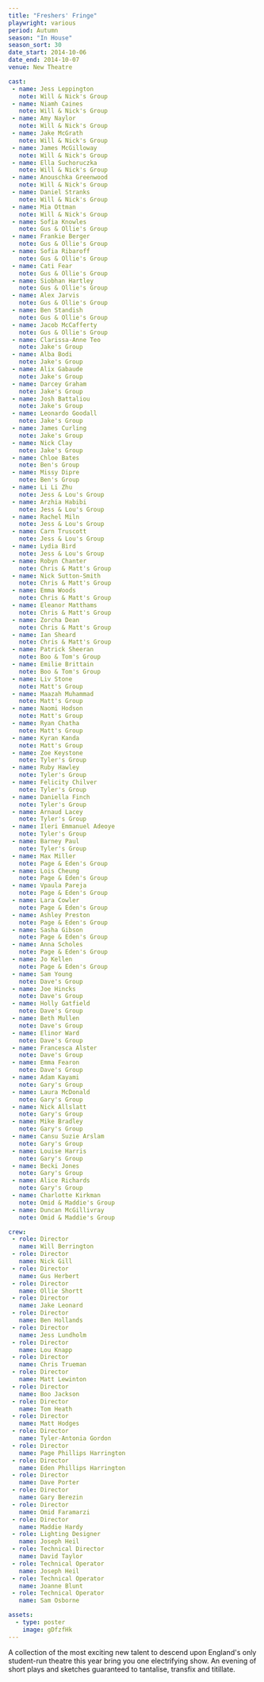 ```yaml
---
title: "Freshers' Fringe"
playwright: various
period: Autumn
season: "In House"
season_sort: 30
date_start: 2014-10-06
date_end: 2014-10-07
venue: New Theatre

cast:
 - name: Jess Leppington
   note: Will & Nick's Group
 - name: Niamh Caines
   note: Will & Nick's Group
 - name: Amy Naylor
   note: Will & Nick's Group
 - name: Jake McGrath
   note: Will & Nick's Group
 - name: James McGilloway
   note: Will & Nick's Group
 - name: Ella Suchoruczka
   note: Will & Nick's Group
 - name: Anouschka Greenwood
   note: Will & Nick's Group
 - name: Daniel Stranks
   note: Will & Nick's Group
 - name: Mia Ottman
   note: Will & Nick's Group
 - name: Sofia Knowles
   note: Gus & Ollie's Group
 - name: Frankie Berger
   note: Gus & Ollie's Group
 - name: Sofia Ribaroff
   note: Gus & Ollie's Group
 - name: Cati Fear
   note: Gus & Ollie's Group
 - name: Siobhan Hartley
   note: Gus & Ollie's Group
 - name: Alex Jarvis
   note: Gus & Ollie's Group
 - name: Ben Standish
   note: Gus & Ollie's Group
 - name: Jacob McCafferty
   note: Gus & Ollie's Group
 - name: Clarissa-Anne Teo
   note: Jake's Group
 - name: Alba Bodi
   note: Jake's Group
 - name: Alix Gabaude
   note: Jake's Group
 - name: Darcey Graham
   note: Jake's Group
 - name: Josh Battaliou
   note: Jake's Group
 - name: Leonardo Goodall
   note: Jake's Group
 - name: James Curling
   note: Jake's Group
 - name: Nick Clay
   note: Jake's Group
 - name: Chloe Bates
   note: Ben's Group
 - name: Missy Dipre
   note: Ben's Group
 - name: Li Li Zhu
   note: Jess & Lou's Group
 - name: Arzhia Habibi
   note: Jess & Lou's Group
 - name: Rachel Miln
   note: Jess & Lou's Group
 - name: Carn Truscott
   note: Jess & Lou's Group
 - name: Lydia Bird
   note: Jess & Lou's Group
 - name: Robyn Chanter
   note: Chris & Matt's Group
 - name: Nick Sutton-Smith
   note: Chris & Matt's Group
 - name: Emma Woods
   note: Chris & Matt's Group
 - name: Eleanor Matthams
   note: Chris & Matt's Group
 - name: Zorcha Dean
   note: Chris & Matt's Group
 - name: Ian Sheard
   note: Chris & Matt's Group
 - name: Patrick Sheeran
   note: Boo & Tom's Group
 - name: Emilie Brittain
   note: Boo & Tom's Group
 - name: Liv Stone
   note: Matt's Group
 - name: Maazah Muhammad
   note: Matt's Group
 - name: Naomi Hodson
   note: Matt's Group
 - name: Ryan Chatha
   note: Matt's Group
 - name: Kyran Kanda
   note: Matt's Group
 - name: Zoe Keystone
   note: Tyler's Group
 - name: Ruby Hawley
   note: Tyler's Group
 - name: Felicity Chilver
   note: Tyler's Group
 - name: Daniella Finch
   note: Tyler's Group
 - name: Arnaud Lacey
   note: Tyler's Group
 - name: Ileri Emmanuel Adeoye
   note: Tyler's Group
 - name: Barney Paul
   note: Tyler's Group
 - name: Max Miller
   note: Page & Eden's Group
 - name: Lois Cheung
   note: Page & Eden's Group
 - name: Vpaula Pareja
   note: Page & Eden's Group
 - name: Lara Cowler
   note: Page & Eden's Group
 - name: Ashley Preston
   note: Page & Eden's Group
 - name: Sasha Gibson
   note: Page & Eden's Group
 - name: Anna Scholes
   note: Page & Eden's Group
 - name: Jo Kellen
   note: Page & Eden's Group
 - name: Sam Young
   note: Dave's Group
 - name: Joe Hincks
   note: Dave's Group
 - name: Holly Gatfield
   note: Dave's Group
 - name: Beth Mullen
   note: Dave's Group
 - name: Elinor Ward
   note: Dave's Group
 - name: Francesca Alster
   note: Dave's Group
 - name: Emma Fearon
   note: Dave's Group
 - name: Adam Kayami
   note: Gary's Group
 - name: Laura McDonald
   note: Gary's Group
 - name: Nick Allslatt
   note: Gary's Group
 - name: Mike Bradley
   note: Gary's Group
 - name: Cansu Suzie Arslam
   note: Gary's Group 
 - name: Louise Harris
   note: Gary's Group
 - name: Becki Jones
   note: Gary's Group
 - name: Alice Richards
   note: Gary's Group
 - name: Charlotte Kirkman  
   note: Omid & Maddie's Group
 - name: Duncan McGillivray
   note: Omid & Maddie's Group

crew:
 - role: Director
   name: Will Berrington
 - role: Director
   name: Nick Gill
 - role: Director
   name: Gus Herbert
 - role: Director
   name: Ollie Shortt
 - role: Director
   name: Jake Leonard
 - role: Director
   name: Ben Hollands
 - role: Director
   name: Jess Lundholm
 - role: Director
   name: Lou Knapp
 - role: Director
   name: Chris Trueman
 - role: Director
   name: Matt Lewinton
 - role: Director
   name: Boo Jackson
 - role: Director
   name: Tom Heath
 - role: Director
   name: Matt Hodges
 - role: Director
   name: Tyler-Antonia Gordon
 - role: Director
   name: Page Phillips Harrington
 - role: Director
   name: Eden Phillips Harrington
 - role: Director
   name: Dave Porter
 - role: Director
   name: Gary Berezin
 - role: Director
   name: Omid Faramarzi
 - role: Director
   name: Maddie Hardy
 - role: Lighting Designer
   name: Joseph Heil
 - role: Technical Director
   name: David Taylor
 - role: Technical Operator
   name: Joseph Heil
 - role: Technical Operator
   name: Joanne Blunt
 - role: Technical Operator
   name: Sam Osborne

assets:
  - type: poster
    image: gDfzfHk
---
```


A collection of the most exciting new talent to descend upon England's only student-run theatre this year bring you one electrifying show. An evening of short plays and sketches guaranteed to tantalise, transfix and titillate.
